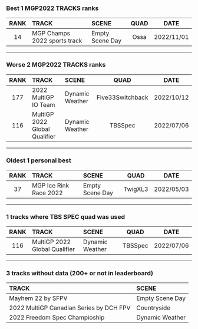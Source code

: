### Best 1 MGP2022 TRACKS ranks
|RANK|TRACK|SCENE|QUAD|DATE|
|:---:|:---|:---|:---:|:---:|
|14|MGP Champs 2022 sports track|Empty Scene Day|Ossa|2022/11/01|
---
### Worse 2 MGP2022 TRACKS ranks
|RANK|TRACK|SCENE|QUAD|DATE|
|:---:|:---|:---|:---:|:---:|
|177|2022 MultiGP IO Team|Dynamic Weather|Five33Switchback|2022/10/12|
|116|MultiGP 2022 Global Qualifier|Dynamic Weather|TBSSpec|2022/07/06|
---
### Oldest 1 personal best
|RANK|TRACK|SCENE|QUAD|DATE|
|:---:|:---|:---|:---:|:---:|
|37|MGP Ice Rink Race 2022|Empty Scene Day|TwigXL3|2022/05/03|
---
### 1 tracks where TBS SPEC quad was used
|RANK|TRACK|SCENE|QUAD|DATE|
|:---:|:---|:---|:---:|:---:|
|116|MultiGP 2022 Global Qualifier|Dynamic Weather|TBSSpec|2022/07/06|
---
### 3 tracks without data (200+ or not in leaderboard)
|TRACK|SCENE|
|:---|:---|
|Mayhem 22 by SFPV|Empty Scene Day|
|2022 MultiGP Canadian Series by DCH FPV|Countryside|
|2022 Freedom Spec Champioship|Dynamic Weather|
